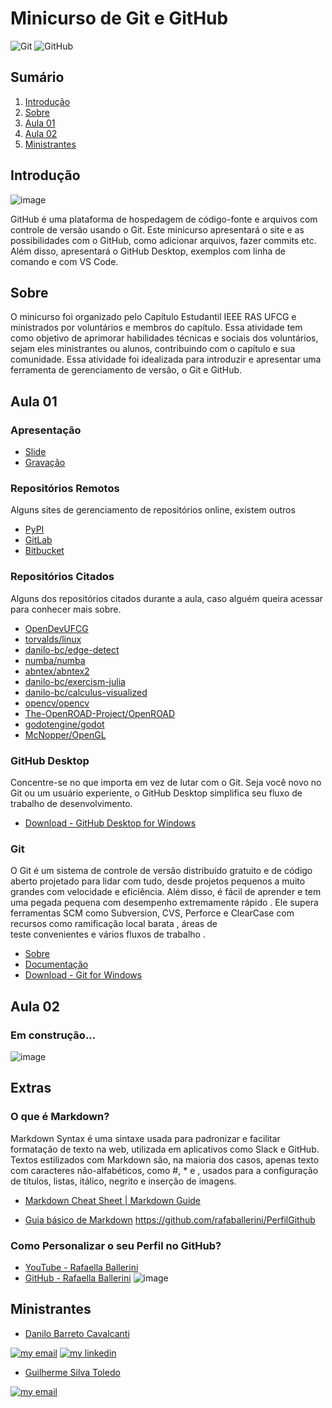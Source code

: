 # Minicurso de Git e GitHub
</a> <img alt="Git" src="https://img.shields.io/badge/git-%23F05033.svg?style=for-the-badge&logo=git&logoColor=white"/>
</a> <img alt="GitHub" src="https://img.icons8.com/fluency/48/000000/github.png"/>
## Sumário

1. [Introdução](#introdução)
2. [Sobre](#sobre)
3. [Aula 01](#aula-01)
4. [Aula 02](#aula-02)
5. [Ministrantes](#ministrantes)

## Introdução
     
![image](https://user-images.githubusercontent.com/50165797/155042504-0fd61ba8-bd10-4409-8077-c588b6d7f608.png)

GitHub é uma plataforma de hospedagem de código-fonte e arquivos com controle de versão usando o Git. Este minicurso apresentará o site e as possibilidades com o GitHub, como adicionar arquivos, fazer commits etc. Além disso, apresentará o GitHub Desktop, exemplos com linha de comando e com VS Code.

## Sobre
O minicurso foi organizado pelo Capítulo Estudantil IEEE RAS UFCG e ministrados por voluntários e membros do capítulo. Essa atividade tem como objetivo de  aprimorar habilidades técnicas e sociais dos voluntários, sejam eles ministrantes ou alunos, contribuindo com o capítulo e sua comunidade. Essa atividade foi idealizada para introduzir e apresentar uma ferramenta de gerenciamento de versão, o Git e GitHub. 

## Aula 01

### Apresentação
- [Slide](https://drive.google.com/file/d/1_wUGKrmNKKR21x4GmCNw99KTktxTTLUh/view?usp=sharing)
- [Gravação](https://drive.google.com/file/d/1DcIxT5yg6IbuYxX6SDd6kQENSSX-3BSM/view?usp=sharing)

### Repositórios Remotos
Alguns sites de gerenciamento de repositórios online, existem outros
- [PyPI](https://pypi.org)
- [GitLab](https://about.gitlab.com)
- [Bitbucket](https://bitbucket.org)


### Repositórios Citados
Alguns dos repositórios citados durante a aula, caso alguém queira acessar para conhecer mais sobre.
  -  [OpenDevUFCG](https://github.com/OpenDevUFCG)
  -  [torvalds/linux](https://github.com/torvalds/linux)
  -  [danilo-bc/edge-detect](https://github.com/danilo-bc/edge-detect)
  -  [numba/numba](https://github.com/numba/numba)
  -  [abntex/abntex2](https://github.com/abntex/abntex2)
  -  [danilo-bc/exercism-julia](https://github.com/danilo-bc/exercism-julia) 
  -  [danilo-bc/calculus-visualized](https://github.com/danilo-bc/calculus-visualized)
  -  [opencv/opencv](https://github.com/opencv/opencv)
  -  [The-OpenROAD-Project/OpenROAD](https://github.com/The-OpenROAD-Project/OpenROAD)
  -  [godotengine/godot](https://github.com/godotengine/godot)
  -  [McNopper/OpenGL](https://github.com/McNopper/OpenGL)

### GitHub Desktop
Concentre-se no que importa em vez de lutar com o Git. Seja você novo no Git ou um usuário experiente, o GitHub Desktop simplifica seu fluxo de trabalho de desenvolvimento.
- [Download - GitHub Desktop for Windows](https://desktop.github.com/)

### Git
O Git é um sistema de controle de versão distribuído gratuito e de código aberto projetado para lidar com tudo, desde projetos pequenos a muito grandes com velocidade e eficiência. Além disso, é fácil de aprender e tem uma pegada pequena com desempenho extremamente rápido . Ele supera ferramentas SCM como Subversion, CVS, Perforce e ClearCase com recursos como ramificação local barata , áreas de teste convenientes e vários fluxos de trabalho .
- [Sobre](https://git-scm.com/about/free-and-open-source)
- [Documentação](https://git-scm.com/doc)
- [Download - Git for Windows](https://gitforwindows.org/)

## Aula 02
###  Em construção...
![image](https://visme.co/blog/wp-content/uploads/powerpoint-animation-how-to-add-animation-to-powerpoint-1200px.gif)

## Extras

### O que é Markdown?

Markdown Syntax é uma sintaxe usada para padronizar e facilitar formatação de texto na web, utilizada em aplicativos como Slack e GitHub. Textos estilizados com Markdown são, na maioria dos casos, apenas texto com caracteres não-alfabéticos, como #, \* e , usados para a configuração de títulos, listas, itálico, negrito e inserção de imagens.

- [Markdown Cheat Sheet | Markdown Guide](https://www.markdownguide.org/cheat-sheet/)

- [Guia básico de Markdown](https://docs.pipz.com/central-de-ajuda/learning-center/guia-basico-de-markdown#open)
https://github.com/rafaballerini/PerfilGithub

###  Como Personalizar o seu Perfil no GitHub?

- [YouTube - Rafaella Ballerini](https://www.youtube.com/watch?v=TsaLQAetPLU&t=319s)
- [GitHub - Rafaella Ballerini](https://github.com/rafaballerini/PerfilGithub)
![image](https://user-images.githubusercontent.com/50165797/155046903-43a749cd-6cd2-4874-a4ed-27190fb6af79.png)


## Ministrantes
- [Danilo Barreto Cavalcanti](https://github.com/danilo-bc)

[![my email](https://img.shields.io/static/v1?style=flat&logo=gmail&labelColor=fafafa&label=Email&message=danilobcaval@gmail.comr&color=red)](mailto:danilobcaval@gmail.com)
[![my linkedin](https://img.shields.io/static/v1?style=flat&logo=linkedin&logoColor=0072b1&labelColor=fafafa&label=LinkedIn&message=Danilo%20Barreto%20Cavalcanti&color=0072b1)](https://www.linkedin.com/in/danilo-barreto-cavalcanti-956ba91b4/) 

- [Guilherme Silva Toledo](https://github.com/drawnator)

[![my email](https://img.shields.io/static/v1?style=flat&logo=gmail&labelColor=fafafa&label=Email&message=guilherme.toledo@ccc.ufcg.edu.brr&color=red)](mailto:guilherme.toledo@ccc.ufcg.edu.br)


